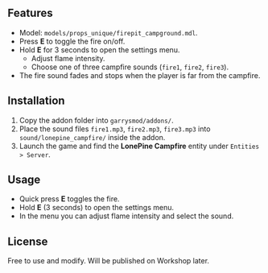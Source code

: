 ## Features

- Model: `models/props_unique/firepit_campground.mdl`.
- Press **E** to toggle the fire on/off.
- Hold **E** for 3 seconds to open the settings menu.
  - Adjust flame intensity.
  - Choose one of three campfire sounds (`fire1`, `fire2`, `fire3`).
- The fire sound fades and stops when the player is far from the campfire.

## Installation

1. Copy the addon folder into `garrysmod/addons/`.
2. Place the sound files `fire1.mp3`, `fire2.mp3`, `fire3.mp3` into  
   `sound/lonepine_campfire/` inside the addon.
3. Launch the game and find the **LonePine Campfire** entity under `Entities > Server`.

## Usage

- Quick press **E** toggles the fire.
- Hold **E** (3 seconds) to open the settings menu.
- In the menu you can adjust flame intensity and select the sound.

## License

Free to use and modify. Will be published on Workshop later.
